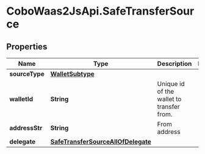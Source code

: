 # CoboWaas2JsApi.SafeTransferSource

## Properties

Name | Type | Description | Notes
------------ | ------------- | ------------- | -------------
**sourceType** | [**WalletSubtype**](WalletSubtype.md) |  | 
**walletId** | **String** | Unique id of the wallet to transfer from. | 
**addressStr** | **String** | From address | 
**delegate** | [**SafeTransferSourceAllOfDelegate**](SafeTransferSourceAllOfDelegate.md) |  | 


